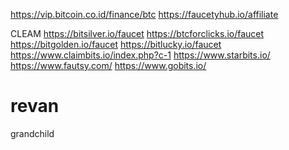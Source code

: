 https://vip.bitcoin.co.id/finance/btc
https://faucetyhub.io/affiliate

CLEAM
https://bitsilver.io/faucet
https://btcforclicks.io/faucet
https://bitgolden.io/faucet
https://bitlucky.io/faucet
https://www.claimbits.io/index.php?c-1
https://www.starbits.io/
https://www.fautsy.com/
https://www.gobits.io/
# revan
grandchild
